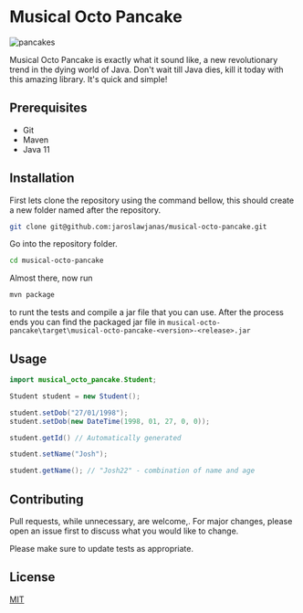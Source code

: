 # Musical Octo Pancake
![pancakes](https://i.imgur.com/2KnUGad.png)

Musical Octo Pancake is exactly what it sound like, a new revolutionary trend in the dying world of Java. Don't wait till Java dies, kill it today with this amazing library. It's quick and simple!

## Prerequisites
- Git
- Maven
- Java 11

## Installation

First lets clone the repository using the command bellow, this should create a new folder named after the repository.

```bash
git clone git@github.com:jaroslawjanas/musical-octo-pancake.git
```

Go into the repository folder.

```bash
cd musical-octo-pancake
```

Almost there, now run

```bash
mvn package
```

to runt the tests and compile a jar file that you can use. After the process ends you can find the packaged jar file in `musical-octo-pancake\target\musical-octo-pancake-<version>-<release>.jar`

## Usage

```java
import musical_octo_pancake.Student;

Student student = new Student();

student.setDob("27/01/1998");
student.setDob(new DateTime(1998, 01, 27, 0, 0));

student.getId() // Automatically generated

student.setName("Josh");

student.getName(); // "Josh22" - combination of name and age
```

## Contributing
Pull requests, while unnecessary, are welcome,. For major changes, please open an issue first to discuss what you would like to change.

Please make sure to update tests as appropriate.

## License
[MIT](https://choosealicense.com/licenses/mit/)
